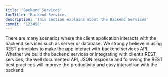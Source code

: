 ```yaml
---
title: 'Backend Services'
tocTitle: 'Backend Services'
description: 'This section explains about the Backend Services'
commit: '123456'
---
```


There are many scenarios where the client application interacts with the backend services such as server or database. We strongly believe in using REST principles to make the app interact with backend services API. Whether we build the backend services or integrating with client’s REST services, the well documented API, JSON response and following the REST best practices will improve the productivity and easy interaction with the backend.

<!-- ## Sub Heading

✍️Coming soon: Please watch this space for more updates from our team. Thanks for the patience! -->

<!--
![default and pinned tasks](/placeholders/banner.png)

```javascript
code or syntax
```

<div class="aside">
<a href=""><b>Links</b></a>
</div>
-->

